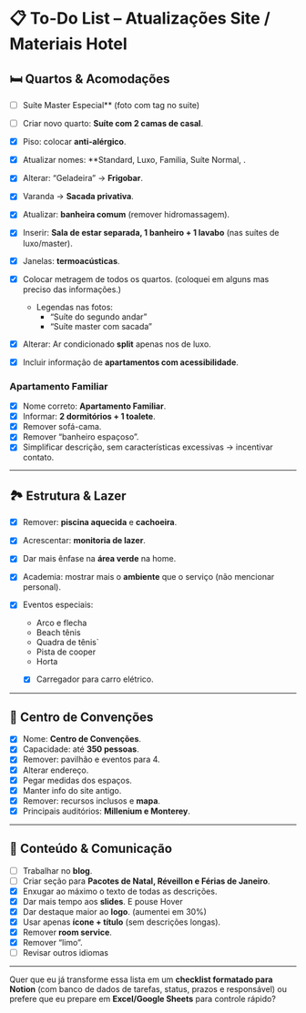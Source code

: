 # 📋 To-Do List – Atualizações Site / Materiais Hotel

## 🛏️ Quartos & Acomodações

* [ ] Suíte Master Especial** (foto com tag no suite)
* [ ] Criar novo quarto: **Suíte com 2 camas de casal**.
* [x] Piso: colocar **anti-alérgico**.
* [x] Atualizar nomes: **Standard, Luxo, Familia, Suíte Normal, .
* [x] Alterar: “Geladeira” → **Frigobar**.
* [x] Varanda → **Sacada privativa**.
* [x] Atualizar: **banheira comum** (remover hidromassagem).
* [x] Inserir: **Sala de estar separada, 1 banheiro + 1 lavabo** (nas suítes de luxo/master).
* [x] Janelas: **termoacústicas**.
* [x] Colocar metragem de todos os quartos. (coloquei em alguns mas preciso das informações.)

  * Legendas nas fotos:
    * “Suíte do segundo andar”
    * “Suíte master com sacada”
* [x] Alterar: Ar condicionado **split** apenas nos de luxo.
* [x] Incluir informação de **apartamentos com acessibilidade**.

### Apartamento Familiar

* [x] Nome correto: **Apartamento Familiar**.
* [x] Informar: **2 dormitórios + 1 toalete**.
* [x] Remover sofá-cama.
* [x] Remover “banheiro espaçoso”.
* [x] Simplificar descrição, sem características excessivas → incentivar contato.

---

## 🏞️ Estrutura & Lazer

* [x] Remover: **piscina aquecida** e **cachoeira**.
* [x] Acrescentar: **monitoria de lazer**.
* [x] Dar mais ênfase na **área verde** na home.
* [x] Academia: mostrar mais o **ambiente** que o serviço (não mencionar personal).
* [x] Eventos especiais:

  * Arco e flecha
  * Beach tênis
  * Quadra de tênis`
  * Pista de cooper
  * Horta
  * [x] Carregador para carro elétrico.


---

## 🏢 Centro de Convenções

* [x] Nome: **Centro de Convenções**.
* [x] Capacidade: até **350 pessoas**.
* [x] Remover: pavilhão e eventos para 4.  
* [X] Alterar endereço.
* [x] Pegar medidas dos espaços.
* [x] Manter info do site antigo.
* [x] Remover: recursos inclusos e **mapa**.
* [x] Principais auditórios: **Millenium e Monterey**.

---

## 📑 Conteúdo & Comunicação

* [ ] Trabalhar no **blog**.
* [ ] Criar seção para **Pacotes de Natal, Réveillon e Férias de Janeiro**.
* [x] Enxugar ao máximo o texto de todas as descrições.
* [X] Dar mais tempo aos **slides**. E pouse Hover
* [X] Dar destaque maior ao **logo**. (aumentei em 30%)
* [x] Usar apenas **ícone + título** (sem descrições longas).
* [x] Remover **room service**.
* [x] Remover “limo”.
* [ ] Revisar outros idiomas

---

Quer que eu já transforme essa lista em um **checklist formatado para Notion** (com banco de dados de tarefas, status, prazos e responsável) ou prefere que eu prepare em **Excel/Google Sheets** para controle rápido?
